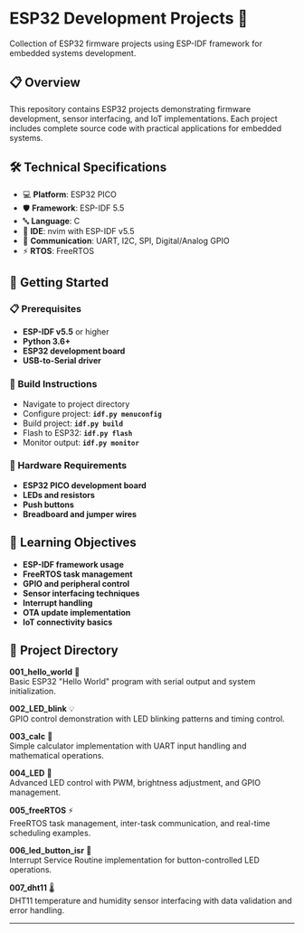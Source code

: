 # ESP32 Development Projects 🔧

Collection of ESP32 firmware projects using ESP-IDF framework for embedded systems development.

## 📋 Overview

This repository contains ESP32 projects demonstrating firmware development, sensor interfacing, and IoT implementations. Each project includes complete source code with practical applications for embedded systems.

## 🛠️ Technical Specifications

- 💻 **Platform**: ESP32 PICO
- 🛡️ **Framework**: ESP-IDF 5.5
- 🔤 **Language**: C  
- 📝 **IDE**: nvim with ESP-IDF v5.5
- 📡 **Communication**: UART, I2C, SPI, Digital/Analog GPIO
- ⚡  **RTOS**: FreeRTOS

## 🚀 Getting Started

### 📋 Prerequisites
- **ESP-IDF v5.5** or higher
- **Python 3.6+**
- **ESP32 development board**
- **USB-to-Serial driver**

### 🔨 Build Instructions
- Navigate to project directory
- Configure project: **`idf.py menuconfig`**
- Build project: **`idf.py build`**
- Flash to ESP32: **`idf.py flash`**
- Monitor output: **`idf.py monitor`**


### 🔧 Hardware Requirements

- **ESP32 PICO development board**
- **LEDs and resistors**
- **Push buttons**
- **Breadboard and jumper wires**

## 🎯 Learning Objectives

- **ESP-IDF framework usage**
- **FreeRTOS task management**
- **GPIO and peripheral control**
- **Sensor interfacing techniques**
- **Interrupt handling**
- **OTA update implementation**
- **IoT connectivity basics**


## 📁 Project Directory

**001_hello_world** 🌟  
Basic ESP32 "Hello World" program with serial output and system initialization.

**002_LED_blink** 💡  
GPIO control demonstration with LED blinking patterns and timing control.

**003_calc** 🧮  
Simple calculator implementation with UART input handling and mathematical operations.

**004_LED** 🔆  
Advanced LED control with PWM, brightness adjustment, and GPIO management.

**005_freeRTOS** ⚡  
FreeRTOS task management, inter-task communication, and real-time scheduling examples.

**006_led_button_isr** 🔘  
Interrupt Service Routine implementation for button-controlled LED operations.

**007_dht11** 🌡️  
DHT11 temperature and humidity sensor interfacing with data validation and error handling.

---
